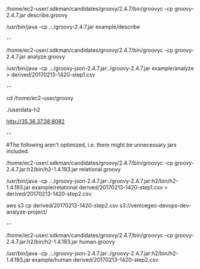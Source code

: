 /home/ec2-user/.sdkman/candidates/groovy/2.4.7/bin/groovyc -cp groovy-2.4.7.jar describe.groovy

/usr/bin/java -cp .:./groovy-2.4.7.jar example/describe

--

/home/ec2-user/.sdkman/candidates/groovy/2.4.7/bin/groovyc -cp groovy-2.4.7.jar analyze.groovy

/usr/bin/java -cp .:./groovy-json-2.4.7.jar:./groovy-2.4.7.jar example/analyze > derived/20170213-1420-step1.csv

--


cd /home/ec2-user/groovy

./userdata-h2

http://35.36.37.38:8082

--

#The following aren't optimized, i.e. there might be unnecessary jars included.

/home/ec2-user/.sdkman/candidates/groovy/2.4.7/bin/groovyc -cp groovy-2.4.7.jar:h2/bin/h2-1.4.193.jar relational.groovy

/usr/bin/java -cp .:./groovy-json-2.4.7.jar:./groovy-2.4.7.jar:h2/bin/h2-1.4.193.jar example/relational derived/20170213-1420-step1.csv > derived/20170213-1420-step2.csv

aws s3 cp derived/20170213-1420-step2.csv s3://venicegeo-devops-dev-analyze-project/

--

/home/ec2-user/.sdkman/candidates/groovy/2.4.7/bin/groovyc -cp groovy-2.4.7.jar:h2/bin/h2-1.4.193.jar human.groovy

/usr/bin/java -cp .:./groovy-json-2.4.7.jar:./groovy-2.4.7.jar:h2/bin/h2-1.4.193.jar example/human derived/20170213-1420-step2.csv
